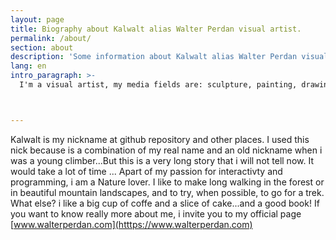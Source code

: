 ```yaml
---
layout: page
title: Biography about Kalwalt alias Walter Perdan visual artist.
permalink: /about/
section: about
description: 'Some information about Kalwalt alias Walter Perdan visual artist. See the attached link for more.'
lang: en
intro_paragraph: >-
  I'm a visual artist, my media fields are: sculpture, painting, drawing, 3d, coding and interactivity



---
```


Kalwalt is my nickname at github repository and other places. I used this nick because is a combination of my real name and
  an old nickname when i was a young climber...But this is a very long story that i will not tell now. It would take a lot of time ...
  Apart of my passion for interactivty and programming, i am a Nature lover. I like to make long walking in the forest or
  in beautiful mountain landscapes, and to try, when possible, to go for a trek.
  What else? i like a big cup of coffe and a slice of cake...and a good book!
  If you want to know really more about me, i invite you to my official page
    [www.walterperdan.com](htttps://www.walterperdan.com)
